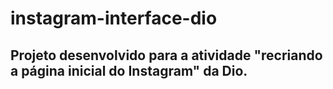 # instagram-interface-dio
## Projeto desenvolvido para a atividade "recriando a página inicial do Instagram" da Dio.
